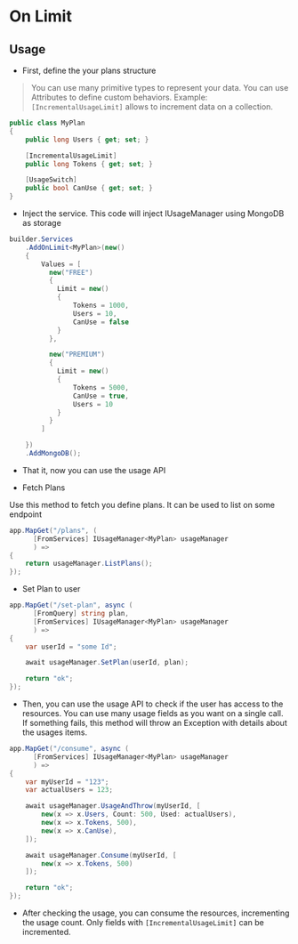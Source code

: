 # On Limit


## Usage

- First, define the your plans structure

> You can use many primitive types to represent your data. You can use Attributes to define custom behaviors. Example: `[IncrementalUsageLimit]` allows to increment data on a collection. 

```cs
public class MyPlan
{
    public long Users { get; set; }

    [IncrementalUsageLimit]
    public long Tokens { get; set; }

    [UsageSwitch]
    public bool CanUse { get; set; }
}
```

- Inject the service. This code will inject IUsageManager<T> using MongoDB as storage

```cs
builder.Services
    .AddOnLimit<MyPlan>(new()
    {
        Values = [
          new("FREE")
          {
            Limit = new()
            {
                Tokens = 1000,
                Users = 10,
                CanUse = false
            }
          },

          new("PREMIUM")
          {
            Limit = new()
            {
                Tokens = 5000,
                CanUse = true,
                Users = 10
            }
          }
        ]

    })
    .AddMongoDB();
```

- That it, now you can use the usage API

- Fetch Plans

Use this method to fetch you define plans. It can be used to list on some endpoint

```cs
app.MapGet("/plans", (
      [FromServices] IUsageManager<MyPlan> usageManager
      ) =>
{
    return usageManager.ListPlans();
});
```

- Set Plan to user

```cs
app.MapGet("/set-plan", async (
      [FromQuery] string plan,
      [FromServices] IUsageManager<MyPlan> usageManager
      ) =>
{
    var userId = "some Id";

    await usageManager.SetPlan(userId, plan);

    return "ok";
});
```

- Then, you can use the usage API to check if the user has access to the resources. You can use many usage fields as you want on a single call. If something fails, this method will throw an Exception with details about the usages items.

```cs
app.MapGet("/consume", async (
      [FromServices] IUsageManager<MyPlan> usageManager
      ) =>
{
    var myUserId = "123";
    var actualUsers = 123;

    await usageManager.UsageAndThrow(myUserId, [
        new(x => x.Users, Count: 500, Used: actualUsers),
        new(x => x.Tokens, 500),
        new(x => x.CanUse),
    ]);

    await usageManager.Consume(myUserId, [
        new(x => x.Tokens, 500)
    ]);

    return "ok";
});
```

- After checking the usage, you can consume the resources, incrementing the usage count. Only fields with `[IncrementalUsageLimit]` can be incremented.
